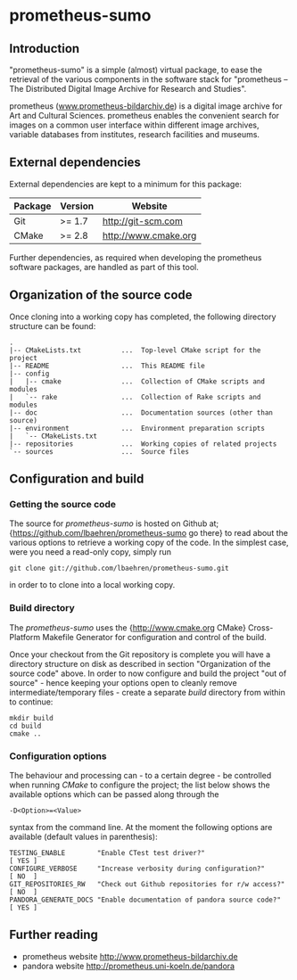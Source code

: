 # prometheus-sumo


## Introduction

"prometheus-sumo" is a simple (almost) virtual package, to ease the retrieval of
the various components in the software stack for "prometheus – The Distributed
Digital Image Archive for Research and Studies".

prometheus (www.prometheus-bildarchiv.de) is a digital image archive for Art and
Cultural Sciences. prometheus enables the convenient search for images on a
common user interface within different image archives, variable databases from
institutes, research facilities and museums.


## External dependencies

External dependencies are kept to a minimum for this package:

| Package | Version | Website              |
|---------|---------|----------------------|
| Git     | >= 1.7  | http://git-scm.com   |
| CMake   | >= 2.8  | http://www.cmake.org |

Further dependencies, as required when developing the prometheus software
packages, are handled as part of this tool.


## Organization of the source code

Once cloning into a working copy has completed, the following directory structure
can be found:

    .
    |-- CMakeLists.txt          ...  Top-level CMake script for the project
    |-- README                  ...  This README file
    |-- config
    |   |-- cmake               ...  Collection of CMake scripts and modules
    |   `-- rake                ...  Collection of Rake scripts and modules
    |-- doc                     ...  Documentation sources (other than source)
    |-- environment             ...  Environment preparation scripts
    |   `-- CMakeLists.txt
    |-- repositories            ...  Working copies of related projects
    `-- sources                 ...  Source files

## Configuration and build

### Getting the source code

The source for _prometheus-sumo_ is hosted on Github at;
{https://github.com/lbaehren/prometheus-sumo go there} to read about the various
options to retrieve a working copy of the code. In the simplest case, were you
need a read-only copy, simply run

    git clone git://github.com/lbaehren/prometheus-sumo.git

in order to to clone into a local working copy.

### Build directory

The _prometheus-sumo_ uses the {http://www.cmake.org CMake} Cross-Platform
Makefile Generator for configuration and control of the build.

Once your checkout from the Git repository is complete you will have a directory
structure on disk as described in section "Organization of the source code"
above. In order to now configure and build the project "out of source" - hence
keeping your options open to cleanly remove intermediate/temporary files - create
a separate *build* directory from within to continue:

    mkdir build
    cd build
    cmake ..

### Configuration options

The behaviour and processing can - to a certain degree - be controlled when
running _CMake_ to configure the project; the list below
shows the available options which can be passed along through the

    -D<Option>=<Value>

syntax from the command line. At the moment the following options are available
(default values in parenthesis):

    TESTING_ENABLE        "Enable CTest test driver?"                     [ YES ]
    CONFIGURE_VERBOSE     "Increase verbosity during configuration?"      [ NO  ]
    GIT_REPOSITORIES_RW   "Check out Github repositories for r/w access?" [ NO  ]
    PANDORA_GENERATE_DOCS "Enable documentation of pandora source code?"  [ YES ]

## Further reading

* prometheus website <http://www.prometheus-bildarchiv.de>
* pandora website <http://prometheus.uni-koeln.de/pandora>
